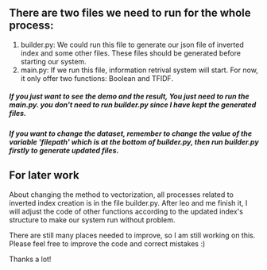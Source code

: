 ## There are two files we need to run for the whole process:
1. builder.py: We could run this file to generate our json file of inverted index and some other files. These files should be generated before starting our system.
2. main.py: If we run this file, information retrival system will start. For now, it only offer two functions: Boolean and TFIDF.


##### If you just want to see the demo and the result, You just need to run the main.py. you don't need to run builder.py since I have kept the generated files. 

##### If you want to change the dataset, remember to change the value of the variable 'filepath' which is at the bottom of builder.py, then run builder.py firstly to generate updated files.

## For later work
About changing the method to vectorization, all processes related to inverted index creation is in the file builder.py. After leo and me finish it, I will adjust the code of other functions according to the updated index's structure to make our system run without problem.

There are still many places needed to improve, so I am still working on this. Please feel free to improve the code and correct mistakes :)

Thanks a lot!

